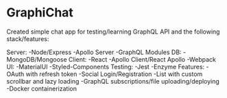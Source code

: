 # GraphiChat

Created simple chat app for testing/learning GraphQL API and the following stack/features:

Server:
 -Node/Express
 -Apollo Server
 -GraphQL Modules
DB:
 -MongoDB/Mongoose
Client:
 -React
 -Apollo Client/React Apollo
 -Webpack
UI:
 -MaterialUI
 -Styled-Components
Testing:
 -Jest
 -Enzyme
Features:
 -OAuth with refresh token
 -Social Login/Registration
 -List with custom scrollbar and lazy loading
 -GraphQL subscriptions/file uploading/deploying
 -Docker containerization

